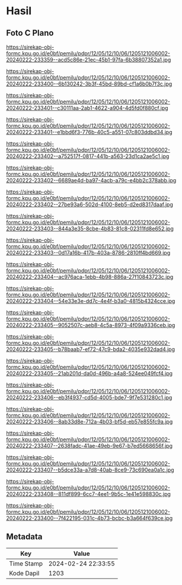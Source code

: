 # Hasil

## Foto C Plano

https://sirekap-obj-formc.kpu.go.id/e0bf/pemilu/pdpr/12/05/12/10/06/1205121006002-20240222-233359--acd5c86e-21ec-45b1-97fa-6b38807352a1.jpg

https://sirekap-obj-formc.kpu.go.id/e0bf/pemilu/pdpr/12/05/12/10/06/1205121006002-20240222-233400--6b130242-3b3f-45bd-89bd-cf1a6b0b7f3c.jpg

https://sirekap-obj-formc.kpu.go.id/e0bf/pemilu/pdpr/12/05/12/10/06/1205121006002-20240222-233401--c30111aa-2ab1-4622-a904-4d5fd0f880cf.jpg

https://sirekap-obj-formc.kpu.go.id/e0bf/pemilu/pdpr/12/05/12/10/06/1205121006002-20240222-233401--e1bbd6f3-776b-40c5-a551-07c803ddbd34.jpg

https://sirekap-obj-formc.kpu.go.id/e0bf/pemilu/pdpr/12/05/12/10/06/1205121006002-20240222-233402--a752517f-0817-441b-a563-23d1ca2ae5c1.jpg

https://sirekap-obj-formc.kpu.go.id/e0bf/pemilu/pdpr/12/05/12/10/06/1205121006002-20240222-233402--6689ae4d-ba97-4acb-a79c-e4bb2c378abb.jpg

https://sirekap-obj-formc.kpu.go.id/e0bf/pemilu/pdpr/12/05/12/10/06/1205121006002-20240222-233402--27be93a6-502d-4100-8eb5-d2ed8317daaf.jpg

https://sirekap-obj-formc.kpu.go.id/e0bf/pemilu/pdpr/12/05/12/10/06/1205121006002-20240222-233403--844a3e35-8cbe-4b83-81c8-02311fd8e652.jpg

https://sirekap-obj-formc.kpu.go.id/e0bf/pemilu/pdpr/12/05/12/10/06/1205121006002-20240222-233403--0d17a16b-417b-403a-8786-2810ff4bd669.jpg

https://sirekap-obj-formc.kpu.go.id/e0bf/pemilu/pdpr/12/05/12/10/06/1205121006002-20240222-233404--ac976aca-1ebb-4b98-886a-27f10843723c.jpg

https://sirekap-obj-formc.kpu.go.id/e0bf/pemilu/pdpr/12/05/12/10/06/1205121006002-20240222-233404--54e33e3e-dd7c-4e4f-b3a0-4815b4324cce.jpg

https://sirekap-obj-formc.kpu.go.id/e0bf/pemilu/pdpr/12/05/12/10/06/1205121006002-20240222-233405--9052507c-aeb8-4c5a-8973-4f09a9336ceb.jpg

https://sirekap-obj-formc.kpu.go.id/e0bf/pemilu/pdpr/12/05/12/10/06/1205121006002-20240222-233405--b78baab7-ef72-47c9-bda2-4035e932dad4.jpg

https://sirekap-obj-formc.kpu.go.id/e0bf/pemilu/pdpr/12/05/12/10/06/1205121006002-20240222-233405--21ab201d-da0d-496b-a4a8-524ee049fcf4.jpg

https://sirekap-obj-formc.kpu.go.id/e0bf/pemilu/pdpr/12/05/12/10/06/1205121006002-20240222-233406--eb3f4937-cd5d-4005-bde7-9f7e531280c1.jpg

https://sirekap-obj-formc.kpu.go.id/e0bf/pemilu/pdpr/12/05/12/10/06/1205121006002-20240222-233406--8ab33d8e-712a-4b03-bf5d-eb57e855fc9a.jpg

https://sirekap-obj-formc.kpu.go.id/e0bf/pemilu/pdpr/12/05/12/10/06/1205121006002-20240222-233407--2638fadc-41ae-49eb-9e67-b7ed5668656f.jpg

https://sirekap-obj-formc.kpu.go.id/e0bf/pemilu/pdpr/12/05/12/10/06/1205121006002-20240222-233407--b5dce33a-a7d8-40ab-8ce9-73c690ea0a1c.jpg

https://sirekap-obj-formc.kpu.go.id/e0bf/pemilu/pdpr/12/05/12/10/06/1205121006002-20240222-233408--811df899-6cc7-4ee1-9b5c-1e41e598830c.jpg

https://sirekap-obj-formc.kpu.go.id/e0bf/pemilu/pdpr/12/05/12/10/06/1205121006002-20240222-233400--7f422195-031c-4b73-bcbc-b3a664f639ce.jpg


## Metadata

| Key        | Value               |
| ---------- | ------------------- |
| Time Stamp | 2024-02-24 22:33:55 |
| Kode Dapil | 1203                |



